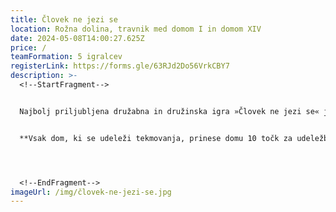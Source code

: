 ```yaml
---
title: Človek ne jezi se
location: Rožna dolina, travnik med domom I in domom XIV
date: 2024-05-08T14:00:27.625Z
price: /
teamFormation: 5 igralcev
registerLink: https://forms.gle/63RJd2Do56VrkCBY7
description: >-
  <!--StartFragment-->


  Najbolj priljubljena družabna in družinska igra »Človek ne jezi se« je zelo enostavna za igranje. Za dodatno popestritev pri igranju, smo figurice zamenjali s študenti, pri čemer 4 študentje stojijo v polju, peti študent pa meče kocko. Ekipe so lahko moške, ženske ali mešane, vendar vsi tekmujejo v skupnem sistemu. POZOR! Igre se lahko udeležijo le študentje iz študentskih domov, pri tem pa morajo biti vsi tekmovalci določene ekipe iz istega doma. Pri tem športu lahko za vsak dom tekmuje le po ena ekipa.


  **Vsak dom, ki se udeleži tekmovanja, prinese domu 10 točk za udeležbo. Zmagovalni trije domovi poleg tega prejmejo še dodatne točke; 1. mesto 12 točk, 2. mesto 10 točk, ter 3. mesto 8 točk.**




  <!--EndFragment-->
imageUrl: /img/človek-ne-jezi-se.jpg
---
```

